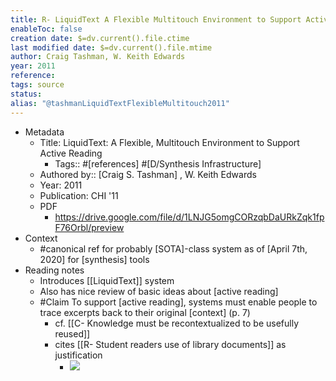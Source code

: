 ```yaml
---
title: R- LiquidText A Flexible Multitouch Environment to Support Active Reading
enableToc: false
creation date: $=dv.current().file.ctime
last modified date: $=dv.current().file.mtime
author: Craig Tashman, W. Keith Edwards
year: 2011
reference: 
tags: source
status: 
alias: "@tashmanLiquidTextFlexibleMultitouch2011"
---
```



- Metadata
    - Title: LiquidText: A Flexible, Multitouch Environment to Support Active Reading
        - Tags:: #[references] #[D/Synthesis Infrastructure]
    - Authored by::  [Craig S. Tashman] ,  W. Keith Edwards
    - Year: 2011
    - Publication: CHI '11
    - PDF
        - https://drive.google.com/file/d/1LNJG5omgCORzqbDaURkZqk1fpF76Orbl/preview
- Context
    - #canonical ref for probably [SOTA]-class system as of [April 7th, 2020] for [synthesis] tools
- Reading notes
    - Introduces [[LiquidText]] system
    - Also has nice review of basic ideas about [active reading]
    - #Claim To support [active reading], systems must enable people to trace excerpts back to their original [context] (p. 7)
        - cf. [[C- Knowledge must be recontextualized to be usefully reused]]
        - cites [[R- Student readers use of library documents]] as justification
            - ![](https://firebasestorage.googleapis.com/v0/b/firescript-577a2.appspot.com/o/imgs%2Fapp%2Fmegacoglab%2FBAOos0FfjB?alt=media&token=b0c45a1a-6c22-40ea-9d0f-7dbed9b0198b)
